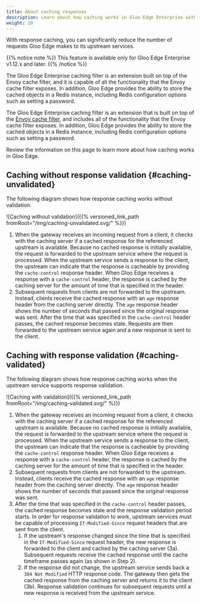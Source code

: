 ```yaml
---
title: About caching responses
description: Learn about how caching works in Gloo Edge Enterprise with and without response validation. 
weight: 10
---
```


With response caching, you can significantly reduce the number of requests Gloo Edge makes to its upstream services.

{{% notice note %}}
This feature is available only for Gloo Edge Enterprise v1.12.x and later.
{{% /notice %}}

The Gloo Edge Enterprise caching filter is an extension built on top of the Envoy cache filter, and it is capable of all the functionality that the Envoy cache filter exposes. In addition, Gloo Edge provides the ability to store the cached objects in a Redis instance, including Redis configuration options such as setting a password.

The Gloo Edge Enterprise caching filter is an extension that is built on top of the [Envoy cache filter](https://www.envoyproxy.io/docs/envoy/latest/start/sandboxes/cache), and includes all of the functionality that the Envoy cache filter exposes. In addition, Gloo Edge provides the ability to store the cached objects in a Redis instance, including Redis configuration options such as setting a password.

Review the information on this page to learn more about how caching works in Gloo Edge. 

## Caching without response validation {#caching-unvalidated}

The following diagram shows how response caching works without validation. 

![Caching without validation]({{% versioned_link_path fromRoot="/img/caching-unvalidated.svg/" %}})

1. When the gateway receives an incoming request from a client, it checks with the caching server if a cached response for the referenced upstream is available. Because no cached response is initially available, the request is forwarded to the upstream service where the request is processed. When the upstream service sends a response to the client, the upstream can indicate that the response is cacheable by providing the `cache-control` response header. When Gloo Edge receives a response with a `cache-control` header, the response is cached by the caching server for the amount of time that is specified in the header. 
5. Subsequent requests from clients are not forwarded to the upstream. Instead, clients receive the cached response with an `age` response header from the caching server directly. The `age` response header shows the number of seconds that passed since the original response was sent. After the time that was specified in the `cache-control` header passes, the cached response becomes stale. Requests are then forwarded to the upstream service again and a new response is sent to the client.

## Caching with response validation {#caching-validated}

The following diagram shows how response caching works when the upstream service supports response validation. 

![Caching with validation]({{% versioned_link_path fromRoot="/img/caching-validated.svg/" %}})

1. When the gateway receives an incoming request from a client, it checks with the caching server if a cached response for the referenced upstream is available. Because no cached response is initially available, the request is forwarded to the upstream service where the request is processed. When the upstream service sends a response to the client, the upstream can indicate that the response is cacheable by providing the `cache-control` response header. When Gloo Edge receives a response with a `cache-control` header, the response is cached by the caching server for the amount of time that is specified in the header. 
2. Subsequent requests from clients are not forwarded to the upstream. Instead, clients receive the cached response with an `age` response header from the caching server directly. The `age` response header shows the number of seconds that passed since the original response was sent.  
3. After the time that was specified in the `cache-control` header passes, the cached response becomes stale and the response validation period starts. In order for response validation to work, upstream services must be capable of processing `If-Modified-Since` request headers that are sent from the client. 
   1. If the upstream's response changed since the time that is specified in the `If-Modified-Since` request header, the new response is forwarded to the client and cached by the caching server (3a). Subsequent requests receive the cached response until the cache timeframe passes again (as shown in Step 2). 
   2. If the response did not change, the upstream service sends back a `304 Not Modified` HTTP response code. The gateway then gets the cached response from the caching server and returns it to the client (3b). Response validation continues for subsequent requests until a new response is received from the upstream service. 



